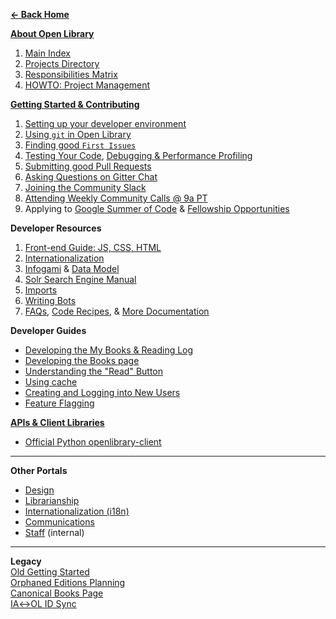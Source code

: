 **[← Back Home](Home)**  

[**About Open Library**](#about-open-library)  
1. [Main Index](https://docs.google.com/document/d/1KJr3A81Gew7nfuyo9PnCLCjNBDs5c7iR4loOGm1Pafs/)    
2. [Projects Directory](https://docs.google.com/document/d/1Kliq7Hs8qpTCtAAp7LKSS8ULenX7l5hQADdo3Y6O8Is/)  
3. [Responsibilities Matrix](https://docs.google.com/document/d/1frjwLxsa3J_ZyU8p0glUwLI_K8OL6yF9xRkyylbwktw/edit#heading=h.ff2pas7bc7ye)  
4. [HOWTO: Project Management](#project-management)  

[**Getting Started & Contributing**](https://github.com/internetarchive/openlibrary/blob/master/CONTRIBUTING.md)  
1. [Setting up your developer environment](https://github.com/internetarchive/openlibrary/tree/master/docker#welcome-to-the-docker-installation-guide-for-open-library-developers)  
2. [Using `git` in Open Library](https://github.com/internetarchive/openlibrary/wiki/Git-Cheat-Sheet)  
3. [Finding good `First Issues`](https://github.com/internetarchive/openlibrary/issues?q=is%3Aopen+is%3Aissue+label%3A%22Needs%3A+Help%22+label%3A%22Good+First+Issue%22)  
4. [Testing Your Code](Testing), [Debugging & Performance Profiling](Debugging-and-Performance-Profiling)  
5. [Submitting good Pull Requests](https://github.com/internetarchive/openlibrary/blob/master/CONTRIBUTING.md#submitting-pull-requests)  
6. [Asking Questions on Gitter Chat](https://gitter.im/theopenlibrary/Lobby)  
7. [Joining the Community Slack](https://openlibrary.org/volunteer)  
8. [Attending Weekly Community Calls @ 9a PT](https://github.com/internetarchive/openlibrary/wiki/Community-Call) 
9. Applying to [Google Summer of Code](Google-Summer-of-Code) & [Fellowship Opportunities](#Fellowships) 

**Developer Resources**  
1. [Front-end Guide: JS, CSS, HTML](Frontend-Guide) 
2. [Internationalization](#Internationalization)  
3. [Infogami](https://openlibrary.org/dev/docs/infogami) & [Data Model](https://github.com/internetarchive/openlibrary/wiki/Understanding-The-Data-Model)  
4. [Solr Search Engine Manual](Solr)  
5. [Imports](Developer's-Guide-to-Data-Importing)  
6. [Writing Bots](Writing-Bots)  
7. [FAQs](https://github.com/internetarchive/openlibrary/wiki/FAQs:-Frequently-Asked-Questions), [Code Recipes](Recipes), & [More Documentation](Documentation)  

**Developer Guides**  
* [Developing the My Books & Reading Log](Developing-The-Reading-Log)  
* [Developing the Books page](https://archive.org/details/openlibrary-tour-2020/book-page-developers-guide.mp4)  
* [Understanding the "Read" Button](https://archive.org/details/openlibrary-tour-2020/openlibrary-availability-button-technical-walkthrough.mp4)  
* [Using cache](https://github.com/internetarchive/openlibrary/wiki/Using-Cache)
* [Creating and Logging into New Users](https://github.com/internetarchive/openlibrary/wiki/Creating-and-Logging-in-as-a-new-user-on-your-local-client)  
* [Feature Flagging](Feature-Flagging)  

**[APIs & Client Libraries](https://openlibrary.org/developers/api)**  
  * [Official Python openlibrary-client](https://github.com/internetarchive/openlibrary-client)  

---

**Other Portals**
* [Design](https://docs.google.com/document/d/1KLy6XRvwHaXrvHlZ-Ol_kFoIdn9eRMGuWeSYvWox1Qw/edit#heading=h.b20z3avugr8c)  
* [Librarianship](https://openlibrary.org/librarians)
* [Internationalization (i18n)](https://github.com/internetarchive/openlibrary/wiki/Internationalization-Contributor's-Guide-(i18n))
* [Communications](https://docs.google.com/document/d/14FS1A0fbgwRWHTl7_AbVixZiUVc2ctN1wUgW6Mwt5jw/edit#heading=h.d4bcs4fzim9e)   
* [Staff](https://github.com/internetarchive/olsystem/wiki) (internal)  

---

**Legacy**  
[Old Getting Started](Getting-Started)  
[Orphaned Editions Planning](Orphaned-Editions-Planning)  
[Canonical Books Page](Canonical-Books-Page)  
[IA↔OL ID Sync](archive.org-↔-Open-Library-synchronisation)  